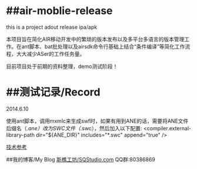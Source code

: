 ##air-moblie-release
==================

this is a project adout release ipa/apk

本项目旨在简化AIR移动开发中的繁琐的版本发布以及多平台多语言的版本管理工作。在ant脚本、bat批处理以及airsdk命令行基础上结合“条件编译”等简化工作流程，大大减少ASer的工作任务量。

目前项目处于前期的资料整理，demo测试阶段！

##测试记录/Record
==================

2014.6.10

使用ant脚本，调用mxmlc来生成swf时，如果有用到ANE的话，需要将ANE文件后缀名（*.ane）改为SWC文件（*.swc），然后加入以下配置:
<compiler.external-library-path dir="${ANE_DIR}"  includes="*.swc" append="true" />

[技术参考](http://stackoverflow.com/questions/11112705/using-ant-mxmlc-task-with-native-extension)

##我的博客/My Blog
[斯樵工坊/SQStudio.com](http://www/sqstudio.com)
QQ群:80386869
